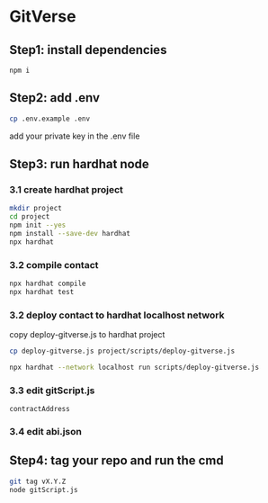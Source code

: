# GitVerse

## Step1: install dependencies

 `npm i`

## Step2: add .env

```bash
cp .env.example .env
```

add your private key in the .env file

## Step3: run hardhat node

### 3.1 create hardhat project
```bash
mkdir project
cd project
npm init --yes
npm install --save-dev hardhat
npx hardhat
```
### 3.2 compile contact
```bash
npx hardhat compile
npx hardhat test
```

### 3.2 deploy contact to hardhat localhost network
copy deploy-gitverse.js to hardhat project
```bash
cp deploy-gitverse.js project/scripts/deploy-gitverse.js
```
```bash
npx hardhat --network localhost run scripts/deploy-gitverse.js
```

### 3.3 edit gitScript.js
`contractAddress`

### 3.4 edit abi.json

## Step4: tag your repo and run the cmd

```bash
git tag vX.Y.Z
node gitScript.js
```